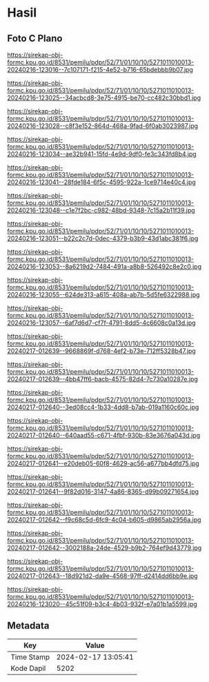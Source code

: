 # Hasil

## Foto C Plano

https://sirekap-obj-formc.kpu.go.id/8531/pemilu/pdpr/52/71/01/10/10/5271011010013-20240216-123016--7c107171-f215-4e52-b716-65bdebbb9b07.jpg

https://sirekap-obj-formc.kpu.go.id/8531/pemilu/pdpr/52/71/01/10/10/5271011010013-20240216-123025--34acbcd8-3e75-4915-be70-cc482c30bbd1.jpg

https://sirekap-obj-formc.kpu.go.id/8531/pemilu/pdpr/52/71/01/10/10/5271011010013-20240216-123028--c8f3e152-864d-468a-9fad-6f0ab3023987.jpg

https://sirekap-obj-formc.kpu.go.id/8531/pemilu/pdpr/52/71/01/10/10/5271011010013-20240216-123034--ae32b941-15fd-4e9d-9df0-fe3c343fd8b4.jpg

https://sirekap-obj-formc.kpu.go.id/8531/pemilu/pdpr/52/71/01/10/10/5271011010013-20240216-123041--28fde184-6f5c-4595-922a-1ce9714e40c4.jpg

https://sirekap-obj-formc.kpu.go.id/8531/pemilu/pdpr/52/71/01/10/10/5271011010013-20240216-123048--c1e7f2bc-c982-48bd-9348-7c15a2b11f39.jpg

https://sirekap-obj-formc.kpu.go.id/8531/pemilu/pdpr/52/71/01/10/10/5271011010013-20240216-123051--b22c2c7d-0dec-4379-b3b9-43d1abc381f6.jpg

https://sirekap-obj-formc.kpu.go.id/8531/pemilu/pdpr/52/71/01/10/10/5271011010013-20240216-123053--8a6219d2-7484-491a-a8b8-526492c8e2c0.jpg

https://sirekap-obj-formc.kpu.go.id/8531/pemilu/pdpr/52/71/01/10/10/5271011010013-20240216-123055--624de313-a615-408a-ab7b-5d5fe6322988.jpg

https://sirekap-obj-formc.kpu.go.id/8531/pemilu/pdpr/52/71/01/10/10/5271011010013-20240216-123057--6af7d6d7-cf7f-4791-8dd5-4c6608c0a13d.jpg

https://sirekap-obj-formc.kpu.go.id/8531/pemilu/pdpr/52/71/01/10/10/5271011010013-20240217-012639--9668869f-d768-4ef2-b73e-712ff5328b47.jpg

https://sirekap-obj-formc.kpu.go.id/8531/pemilu/pdpr/52/71/01/10/10/5271011010013-20240217-012639--4bb47ff6-bacb-4575-82d4-7c730a10287e.jpg

https://sirekap-obj-formc.kpu.go.id/8531/pemilu/pdpr/52/71/01/10/10/5271011010013-20240217-012640--3ed08cc4-1b33-4dd8-b7ab-019a1160c60c.jpg

https://sirekap-obj-formc.kpu.go.id/8531/pemilu/pdpr/52/71/01/10/10/5271011010013-20240217-012640--640aad55-c671-4fbf-930b-83e3676a043d.jpg

https://sirekap-obj-formc.kpu.go.id/8531/pemilu/pdpr/52/71/01/10/10/5271011010013-20240217-012641--e20deb05-60f8-4629-ac56-a677bb4dfd75.jpg

https://sirekap-obj-formc.kpu.go.id/8531/pemilu/pdpr/52/71/01/10/10/5271011010013-20240217-012641--9f82d016-3147-4a86-8365-d99b09271654.jpg

https://sirekap-obj-formc.kpu.go.id/8531/pemilu/pdpr/52/71/01/10/10/5271011010013-20240217-012642--f9c68c5d-6fc9-4c04-b605-d9865ab2956a.jpg

https://sirekap-obj-formc.kpu.go.id/8531/pemilu/pdpr/52/71/01/10/10/5271011010013-20240217-012642--3002188a-24de-4529-b9b2-764ef9d43779.jpg

https://sirekap-obj-formc.kpu.go.id/8531/pemilu/pdpr/52/71/01/10/10/5271011010013-20240217-012643--18d921d2-da9e-4568-97ff-d2414dd6bb9e.jpg

https://sirekap-obj-formc.kpu.go.id/8531/pemilu/pdpr/52/71/01/10/10/5271011010013-20240216-123020--45c51f09-b3c4-4b03-932f-e7a01b1a5599.jpg


## Metadata

| Key        | Value               |
| ---------- | ------------------- |
| Time Stamp | 2024-02-17 13:05:41 |
| Kode Dapil | 5202                |



